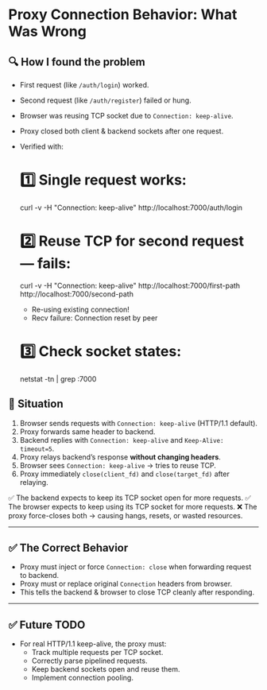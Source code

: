 # Proxy Connection Behavior: What Was Wrong


## 🔍 How I found the problem

- First request (like `/auth/login`) worked.
- Second request (like `/auth/register`) failed or hung.
- Browser was reusing TCP socket due to `Connection: keep-alive`.
- Proxy closed both client & backend sockets after one request.
- Verified with:
    # 1️⃣ Single request works:
    curl -v -H "Connection: keep-alive" http://localhost:7000/auth/login

    # 2️⃣ Reuse TCP for second request — fails:
    curl -v -H "Connection: keep-alive" http://localhost:7000/first-path http://localhost:7000/second-path

    * Re-using existing connection!
    * Recv failure: Connection reset by peer


    # 3️⃣ Check socket states:
    netstat -tn | grep :7000


## 📌 Situation

1. Browser sends requests with `Connection: keep-alive` (HTTP/1.1 default).
2. Proxy forwards same header to backend.
3. Backend replies with `Connection: keep-alive` and `Keep-Alive: timeout=5`.
4. Proxy relays backend’s response **without changing headers**.
5. Browser sees `Connection: keep-alive` → tries to reuse TCP.
6. Proxy immediately `close(client_fd)` and `close(target_fd)` after relaying.

✅ The backend expects to keep its TCP socket open for more requests.
✅ The browser expects to keep using its TCP socket for more requests.
❌ The proxy force-closes both → causing hangs, resets, or wasted resources.

---

## ✅ The Correct Behavior

- Proxy must inject or force `Connection: close` when forwarding request to backend.
- Proxy must or replace original `Connection` headers from browser.
- This tells the backend & browser to close TCP cleanly after responding.

---

## ✅ Future TODO

- For real HTTP/1.1 keep-alive, the proxy must:
  - Track multiple requests per TCP socket.
  - Correctly parse pipelined requests.
  - Keep backend sockets open and reuse them.
  - Implement connection pooling.
